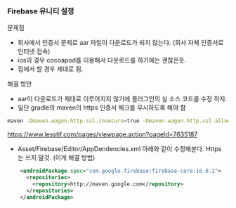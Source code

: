 ### Firebase 유니티 설정

문제점

- 회사에서 인증서 문제로 aar 파일이 다운로드가 되지 않는다. (회사 자체 인증서로 인터넷 접속)
- ios의 경우 cocoapod를 이용해서 다운로드를 하기에는 괜찮은듯. 
- 집에서 할 경우 제대로 됨. 



해결 방안

- aar이 다운로드가 제대로 이루어지지 않기에 플러그인의 실 소스 코드를 수정 하자. 
- 일단 gradle의 maven의 https 인증서 체크를 무시하도록 해야 함

```bash
maven -Dmaven.wagon.http.ssl.insecure=true -Dmaven.wagon.http.ssl.allowall=true
```

https://www.lesstif.com/pages/viewpage.action?pageId=7635187

- Asset/Firebase/Editor/AppDendencies.xml 아래와 같이 수정해본다. Https 는 쓰지 말것. (이게 해결 방법)

```xml
    <androidPackage spec="com.google.firebase:firebase-core:16.0.1">
      <repositories>
        <repository>http://maven.google.com</repository>
      </repositories>
    </androidPackage>
```



